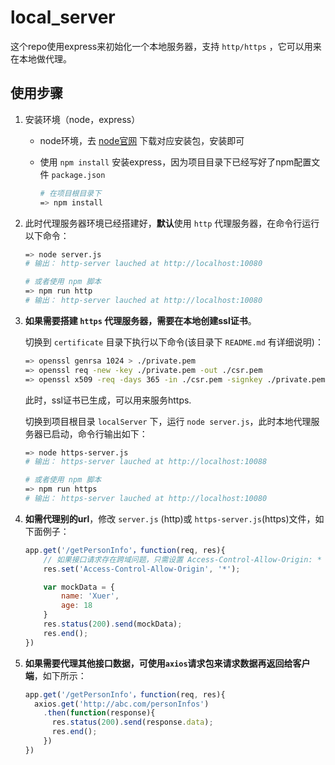 # local_server

这个repo使用express来初始化一个本地服务器，支持 `http/https` ，它可以用来在本地做代理。

## 使用步骤

1. 安装环境（node，express）

    * node环境，去 [node官网](https://nodejs.org/en/download/) 下载对应安装包，安装即可
    * 使用 `npm install` 安装express，因为项目目录下已经写好了npm配置文件 `package.json`

        ```sh
        # 在项目根目录下
        => npm install
        ```


2. 此时代理服务器环境已经搭建好，**默认**使用 `http` 代理服务器，在命令行运行以下命令：

    ```sh
    => node server.js
    # 输出： http-server lauched at http://localhost:10080

    # 或者使用 npm 脚本
    => npm run http
    # 输出： http-server lauched at http://localhost:10080
    ```

3. **如果需要搭建 `https` 代理服务器，需要在本地创建ssl证书**。

    切换到 `certificate` 目录下执行以下命令(该目录下 `README.md` 有详细说明)：

    ```sh
    => openssl genrsa 1024 > ./private.pem
    => openssl req -new -key ./private.pem -out ./csr.pem
    => openssl x509 -req -days 365 -in ./csr.pem -signkey ./private.pem -out ./custom.crt
    ```

    此时，ssl证书已生成，可以用来服务https.

    切换到项目根目录 `localServer` 下，运行 `node server.js`，此时本地代理服务器已启动，命令行输出如下：

    ```sh
    => node https-server.js
    # 输出： https-server lauched at http://localhost:10088

    # 或者使用 npm 脚本
    => npm run https
    # 输出： https-server lauched at http://localhost:10080
    ```

4. **如需代理别的url**，修改 `server.js` (http)或 `https-server.js`(https)文件，如下面例子：

    ```javascript
    app.get('/getPersonInfo'，function(req, res){
        // 如果接口请求存在跨域问题，只需设置 Access-Control-Allow-Origin: *
        res.set('Access-Control-Allow-Origin', '*');

        var mockData = {
            name: 'Xuer',
            age: 18
        }
        res.status(200).send(mockData);
        res.end();
    })
    ```
5. **如果需要代理其他接口数据，可使用`axios`请求包来请求数据再返回给客户端**，如下所示：

    ```javascript
    app.get('/getPersonInfo'，function(req, res){
      axios.get('http://abc.com/personInfos')
        .then(function(response){
          res.status(200).send(response.data);
          res.end();
        })
    })
    ```
